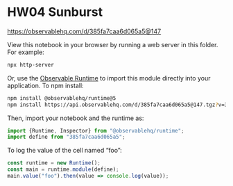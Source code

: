 # HW04 Sunburst

https://observablehq.com/d/385fa7caa6d065a5@147

View this notebook in your browser by running a web server in this folder. For
example:

~~~sh
npx http-server
~~~

Or, use the [Observable Runtime](https://github.com/observablehq/runtime) to
import this module directly into your application. To npm install:

~~~sh
npm install @observablehq/runtime@5
npm install https://api.observablehq.com/d/385fa7caa6d065a5@147.tgz?v=3
~~~

Then, import your notebook and the runtime as:

~~~js
import {Runtime, Inspector} from "@observablehq/runtime";
import define from "385fa7caa6d065a5";
~~~

To log the value of the cell named “foo”:

~~~js
const runtime = new Runtime();
const main = runtime.module(define);
main.value("foo").then(value => console.log(value));
~~~
